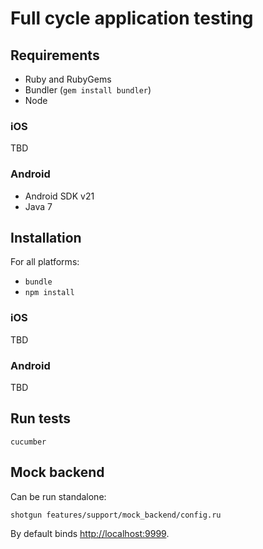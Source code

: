 # Full cycle application testing

## Requirements

 * Ruby and RubyGems
 * Bundler (```gem install bundler```)
 * Node

### iOS

TBD

### Android

 * Android SDK v21
 * Java 7

## Installation

For all platforms:

 * ```bundle```
 * ```npm install```

### iOS

TBD

### Android

TBD

## Run tests

```cucumber```

## Mock backend

Can be run standalone:

```shotgun features/support/mock_backend/config.ru```

By default binds [http://localhost:9999](http://localhost:9999).
